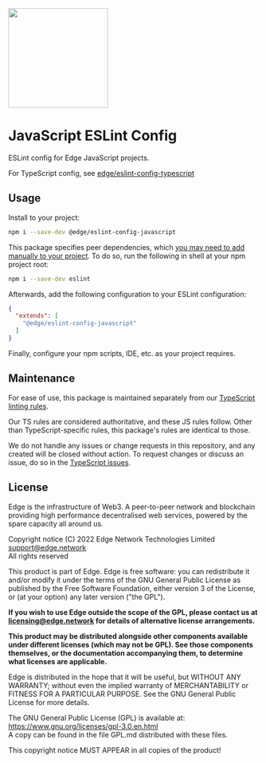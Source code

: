 <img src="https://cdn.edge.network/assets/img/edge-logo-green.svg" width="200">

# JavaScript ESLint Config

ESLint config for Edge JavaScript projects.

For TypeScript config, see [edge/eslint-config-typescript](https://github.com/edge/eslint-config-typescript)

## Usage

Install to your project:

```bash
npm i --save-dev @edge/eslint-config-javascript
```

This package specifies peer dependencies, which [you may need to add manually to your project](https://nodejs.org/en/blog/npm/peer-dependencies/). To do so, run the following in shell at your npm project root:

```bash
npm i --save-dev eslint
```

Afterwards, add the following configuration to your ESLint configuration:

```json
{
  "extends": [
    "@edge/eslint-config-javascript"
  ]
}
```

Finally, configure your npm scripts, IDE, etc. as your project requires.

## Maintenance

For ease of use, this package is maintained separately from our [TypeScript linting rules](https://github.com/edge/eslint-config-typescript).

Our TS rules are considered authoritative, and these JS rules follow. Other than TypeScript-specific rules, this package's rules are identical to those.

We do not handle any issues or change requests in this repository, and any created will be closed without action. To request changes or discuss an issue, do so in the [TypeScript issues](https://github.com/edge/eslint-config-typescript/issues).

## License

Edge is the infrastructure of Web3. A peer-to-peer network and blockchain providing high performance decentralised web services, powered by the spare capacity all around us.

Copyright notice
(C) 2022 Edge Network Technologies Limited <support@edge.network><br />
All rights reserved

This product is part of Edge.
Edge is free software: you can redistribute it and/or modify it under the terms of the GNU General Public License as published by the Free Software Foundation, either version 3 of the License, or (at your option) any later version ("the GPL").

**If you wish to use Edge outside the scope of the GPL, please contact us at licensing@edge.network for details of alternative license arrangements.**

**This product may be distributed alongside other components available under different licenses (which may not be GPL). See those components themselves, or the documentation accompanying them, to determine what licenses are applicable.**

Edge is distributed in the hope that it will be useful, but WITHOUT ANY WARRANTY; without even the implied warranty of MERCHANTABILITY or FITNESS FOR A PARTICULAR PURPOSE. See the GNU General Public License for more details.

The GNU General Public License (GPL) is available at: https://www.gnu.org/licenses/gpl-3.0.en.html<br />
A copy can be found in the file GPL.md distributed with
these files.

This copyright notice MUST APPEAR in all copies of the product!
